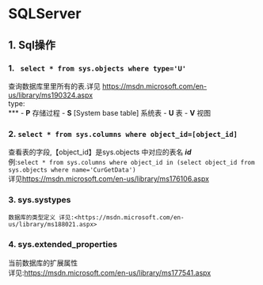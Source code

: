 SQLServer
=
## 1. Sql操作
### 1.  ` select * from sys.objects where type='U'`  
查询数据库里里所有的表.详见 <https://msdn.microsoft.com/en-us/library/ms190324.aspx>  
type:   
    ***
    - **P**   存储过程
    - **S** [System base table] 系统表
    - **U** 表
    - **V** 视图

### 2. ` select * from sys.columns where object_id=[object_id] `
查看表的字段,【object_id】是sys.objects 中对应的表名 **_id_**  
    例:`select * from sys.columns where object_id in (select object_id from sys.objects where name='CurGetData')`  
    详见<https://msdn.microsoft.com/en-us/library/ms176106.aspx>
### 3.  sys.systypes 
    数据库的类型定义 详见:<https://msdn.microsoft.com/en-us/library/ms188021.aspx>
### 4. sys.extended_properties
当前数据库的扩展属性  
详见:<https://msdn.microsoft.com/en-us/library/ms177541.aspx>



    


   



